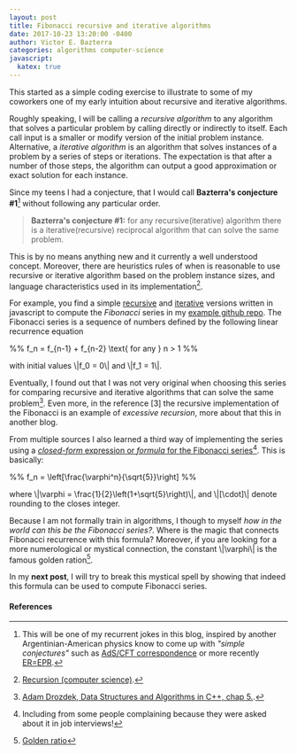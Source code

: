 ```yaml
---
layout: post
title: Fibonacci recursive and iterative algorithms
date: 2017-10-23 13:20:00 -0400
author: Victor E. Bazterra
categories: algorithms computer-science
javascript:
  katex: true
---
```


This started as a simple coding exercise to illustrate to some of my coworkers one of my early intuition about recursive and iterative algorithms.

Roughly speaking, I will be calling a *recursive algorithm* to any algorithm that solves a particular problem by calling directly or indirectly to itself. Each call input is a smaller or modify version of the initial problem instance. Alternative, a *iterative algorithm* is an algorithm that solves instances of a problem by a series of steps or iterations. The expectation is that after a number of those steps, the algorithm can output a good approximation or exact solution for each instance.

Since my teens I had a conjecture, that I would call **Bazterra's conjecture #1**[^1] without following any particular order.

> **Bazterra's conjecture #1:** for any recursive(iterative) algorithm there is a iterative(recursive) reciprocal algorithm that can solve the same problem.

This is by no means anything new and it currently a well understood concept. Moreover, there are heuristics rules of when is reasonable to use recursive or iterative algorithm based on the problem instance sizes, and language characteristics used in its implementation[^2].

For example, you find a simple [recursive](https://github.com/baites/examples/blob/master/algorithms/javascript/RecursiveFibonacci.js) and [iterative](https://github.com/baites/examples/blob/master/algorithms/javascript/IterativeFibonacci.js) versions written in javascript to compute the *Fibonacci* series in my [example github repo](https://github.com/baites/examples). The Fibonacci series is a sequence of numbers defined by the following linear recurrence equation

<p>%%
f_n = f_{n-1} + f_{n-2} \text{   for any   } n > 1
%%</p>

with initial values \\|f_0 = 0\\| and \\|f_1 = 1\\|.

Eventually, I found out that I was not very original when choosing this series for comparing recursive and iterative algorithms that can solve the same problem[^3]. Even more, in the reference [3] the recursive implementation of the Fibonacci is an example of *excessive recursion*, more about that this in another blog.

From multiple sources I also learned a third way of implementing the series using a [*closed-form* expression or *formula* for the Fibonacci series](https://github.com/baites/examples/blob/master/algorithms/javascript/CloseFormFibonacci.js)[^4]. This is basically:

<p>%%
f_n = \left[\frac{\varphi^n}{\sqrt{5}}\right]
%%</p>

where \\|\varphi = \frac{1}{2}\left(1+\sqrt{5}\right)\\|, and \\|[\cdot]\\| denote rounding to the closes integer.

Because I am not formally train in algorithms, I though to myself *how in the world can this be the Fibonacci series?*. Where is the magic that connects Fibonacci recurrence with this formula? Moreover, if you are looking for a more numerological or mystical connection, the constant \\|\varphi\\| is the famous golden ration[^5].

In my **next post**, I will try to break this mystical spell by showing that indeed this formula can be used to compute Fibonacci series.

#### References

[^1]: This will be one of my recurrent jokes in this blog, inspired by another Argentinian-American physics know to come up with *"simple conjectures"* such as [AdS/CFT correspondence](https://en.wikipedia.org/wiki/AdS/CFT_correspondence) or more recently [ER=EPR](https://en.wikipedia.org/wiki/ER%3DEPR).

[^2]: [Recursion (computer science)](https://en.wikipedia.org/wiki/Recursion_(computer_science)).

[^3]: [Adam Drozdek, Data Structures and Algorithms in C++, chap 5.](https://www.amazon.com/Data-Structures-Algorithms-Adam-Drozdek/dp/1133608426).

[^4]: Including from some people complaining because they were asked about it in job interviews!

[^5]: [Golden ratio](https://en.wikipedia.org/wiki/Golden_ratio)
